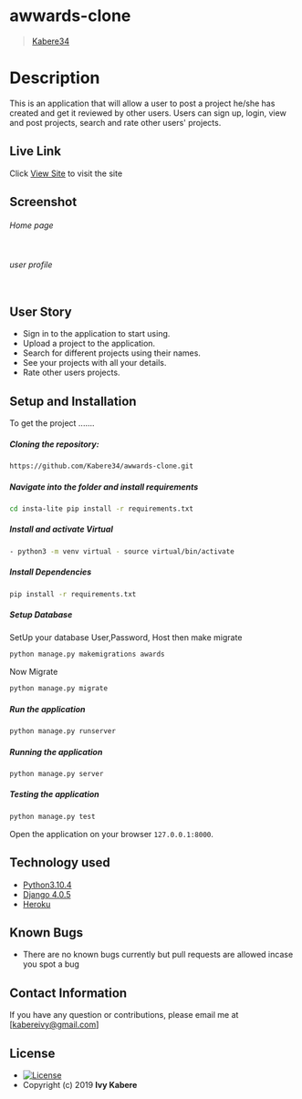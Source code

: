 # awwards-clone


>[Kabere34](https://github.com/Kabere34)

# Description
This is an application that will allow a user to post a project he/she has created and get it reviewed by other users.
Users can sign up, login, view and post projects, search and rate other users' projects.
##  Live Link
 Click [View Site](https://zawadee.herokuapp.com/)  to visit the site

## Screenshot
###### Home page

<img src="">

 ###### user profile
 <img src="">



## User Story

* Sign in to the application to start using.
* Upload a project to the application.
* Search for different projects using their names.
* See your projects with all your details.
* Rate other users projects.



## Setup and Installation
To get the project .......

##### Cloning the repository:
 ```bash
 https://github.com/Kabere34/awwards-clone.git
```
##### Navigate into the folder and install requirements
 ```bash
cd insta-lite pip install -r requirements.txt
```
##### Install and activate Virtual
 ```bash
- python3 -m venv virtual - source virtual/bin/activate
```
##### Install Dependencies
 ```bash
 pip install -r requirements.txt
```
 ##### Setup Database
  SetUp your database User,Password, Host then make migrate
 ```bash
python manage.py makemigrations awards
 ```
 Now Migrate
 ```bash
 python manage.py migrate
```
##### Run the application
 ```bash
 python manage.py runserver
```
##### Running the application
 ```bash
 python manage.py server
```
##### Testing the application
 ```bash
 python manage.py test
```
Open the application on your browser `127.0.0.1:8000`.


## Technology used

* [Python3.10.4](https://www.python.org/)
* [Django 4.0.5](https://docs.djangoproject.com/en/2.2/)
* [Heroku](https://heroku.com)


## Known Bugs
* There are no known bugs currently but pull requests are allowed incase you spot a bug

## Contact Information
If you have any question or contributions, please email me at [kabereivy@gmail.com]

## License

* [![License](https://img.shields.io/packagist/l/loopline-systems/closeio-api-wrapper.svg)](https://github.com/Kabere34/Picture-Globe/blob/master/LICENSE)
* Copyright (c) 2019 **Ivy Kabere**
